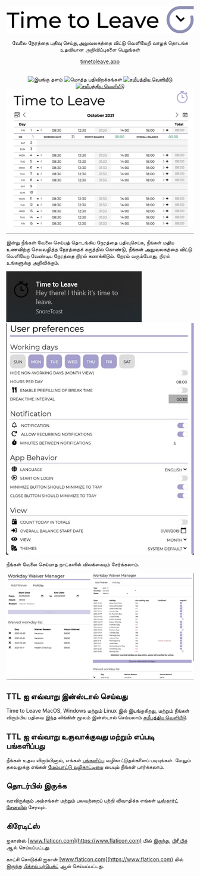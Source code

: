 <div align="center">
  <img src="../../assets/timetoleave.png" alt="டைம் டு லீவின் லோகோ">

  <p>வேலை நேரத்தை பதிவு செய்து,அலுவலகத்தை விட்டு வெளியேறி வாழத் தொடங்க உதவியான அறிவிப்புகளை பெறுங்கள்</p>

[timetoleave.app](https://timetoleave.app/)

<br/>

<img src="https://img.shields.io/badge/platforms-Windows%20%7C%20MacOS%20%7C%20Linux-green" alt="இயங்கு தளம்">
<img src="https://img.shields.io/github/downloads/TTLApp/time-to-leave/total" alt="மொத்த பதிவிறக்கங்கள்">
<a href="https://github.com/TTLApp/time-to-leave/releases/latest"><img src="https://img.shields.io/github/v/release/TTLApp/time-to-leave" alt="சமீபத்திய வெளியீடு"></a>
<a href="http://makeapullrequest.com/"><img src="https://img.shields.io/badge/PRs-welcome-purple" alt="சமீபத்திய வெளியீடு"></a>

   <br/>

   <img src="../images/screenshot.jpg" alt="டைம் டு லீவின் ஸ்கிரீன்ஷாட்">

  <br/>

</div>

---

இன்று நீங்கள் வேலை செய்யத் தொடங்கிய நேரத்தை பதிவுசெய்க, நீங்கள் மதிய உணவிற்கு செலவழித்த நேரத்தைக் கருத்தில் கொண்டு, நீங்கள் அலுவலகத்தை விட்டு வெளியேற வேண்டிய நேரத்தை நிரல் கணக்கிடும். நேரம் வரும்போது, ​​நிரல் உங்களுக்கு அறிவிக்கும்.

<img src="../images/notification.jpg" alt="Time to Leave Notification">

<img src="../images/preferences.jpg" alt="Time to Leave Preferences">

நீங்கள் வேலை செய்யாத நாட்களில் விலக்கையும் சேர்க்கலாம்.

<img src="../images/waiver_manager.jpg" alt="Time to Leave Waiver Manager">

## TTL ஐ எவ்வாறு இன்ஸ்டால் செய்வது

Time to Leave MacOS, Windows மற்றும் Linux இல் இயங்குகிறது, மற்றும் நீங்கள் விரும்பிய பதிவை இந்த லிங்கின் மூலம் இன்ஸ்டால் செய்யலாம் [சமீபத்திய வெளியீடு](https://github.com/TTLApp/time-to-leave/releases/latest).

## TTL ஐ எவ்வாறு உருவாக்குவது மற்றும் எப்படி பங்களிப்பது

நீங்கள் உதவ விரும்பினால், எங்கள் [பங்களிப்பு](../CONTRIBUTING.md) வழிகாட்டுதல்களைப் படியுங்கள்.
மேலும் தகவலுக்கு எங்கள் [மேம்பாட்டு வழிகாட்டியை](../DEVELOPMENT.md) யையும் நீங்கள் பார்க்கலாம்.

## தொடர்பில் இருக்க

வரவிருக்கும் அம்சங்கள் மற்றும் பலவற்றைப் பற்றி விவாதிக்க எங்கள் [டிஸ்கார்ட் சேனலில்](https://discord.gg/P3KkEF5) சேரவும்.

## கிரேடிட்ஸ்

ஐகான்ஸ் [www.flaticon.com](https://www.flaticon.com) மில் இருந்து, [பிரீ பிக்](https://www.flaticon.com/authors/freepik) ஆல் செய்யப்பட்டது.

காட்சி சொடுக்கி ஐகான் [www.flaticon.com](https://www.flaticon.com) மில் இருந்து [பிக்சல் பர்பெக்ட்](https://www.flaticon.com/authors/pixel-perfect) ஆல் செய்யப்பட்டது.
